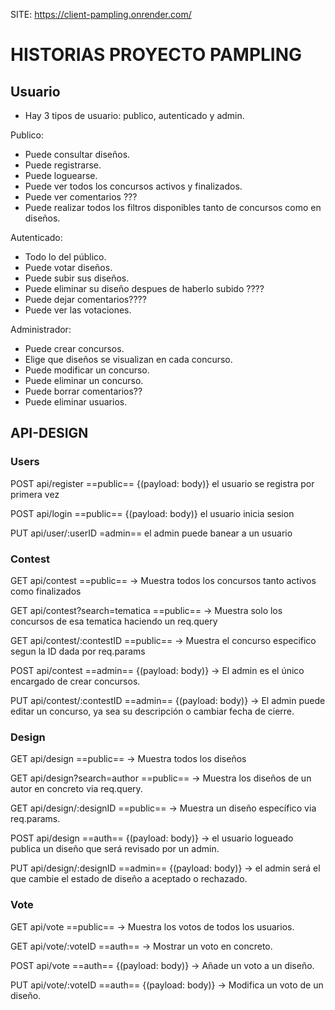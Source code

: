 SITE: https://client-pampling.onrender.com/

# HISTORIAS PROYECTO PAMPLING

## Usuario

- Hay 3 tipos de usuario: publico, autenticado y admin.

Publico:

- Puede consultar diseños.
- Puede registrarse.
- Puede loguearse.
- Puede ver todos los concursos activos y finalizados.
- Puede ver comentarios ???
- Puede realizar todos los filtros disponibles tanto de concursos como en diseños.

Autenticado:

- Todo lo del público.
- Puede votar diseños.
- Puede subir sus diseños.
- Puede eliminar su diseño despues de haberlo subido ????
- Puede dejar comentarios????
- Puede ver las votaciones.

Administrador:

- Puede crear concursos.
- Elige que diseños se visualizan en cada concurso.
- Puede modificar un concurso.
- Puede eliminar un concurso.
- Puede borrar comentarios??
- Puede eliminar usuarios.

## API-DESIGN

### Users

POST api/register ==public== {(payload: body)} el usuario se registra por primera vez

POST api/login ==public== {(payload: body)} el usuario inicia sesion

PUT api/user/:userID =admin== el admin puede banear a un usuario

### Contest

GET api/contest ==public== -> Muestra todos los concursos tanto activos como finalizados

GET api/contest?search=tematica ==public== -> Muestra solo los concursos de esa tematica haciendo un req.query

GET api/contest/:contestID ==public== -> Muestra el concurso especifico segun la ID dada por req.params

POST api/contest ==admin== {(payload: body)} -> El admin es el único encargado de crear concursos.

PUT api/contest/:contestID ==admin== {(payload: body)} -> El admin puede editar un concurso, ya sea su descripción o cambiar fecha de cierre.

### Design

GET api/design ==public== -> Muestra todos los diseños

GET api/design?search=author ==public== -> Muestra los diseños de un autor en concreto via req.query.

GET api/design/:designID ==public== -> Muestra un diseño específico via req.params.

POST api/design ==auth== {(payload: body)} -> el usuario logueado publica un diseño que será revisado por un admin.

PUT api/design/:designID ==admin== {(payload: body)} -> el admin será el que cambie el estado de diseño a aceptado o rechazado.

### Vote

GET api/vote ==public== -> Muestra los votos de todos los usuarios.

GET api/vote/:voteID ==auth== -> Mostrar un voto en concreto.

POST api/vote ==auth== {(payload: body)} -> Añade un voto a un diseño.

PUT api/vote/:voteID ==auth== {(payload: body)} -> Modifica un voto de un diseño.
